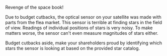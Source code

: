 Revenge of the space book!

Due to budget cutbacks, the optical sensor on your satellite was made with parts from the flea market. This sensor is terrible at finding stars in the field of view. Readings of individual positions of stars is very noisy. To make matters worse, the sensor can't even measure magnitudes of stars either.

Budget cutbacks aside, make your shareholders proud by identifying which stars the sensor is looking at based on the provided star catalog.
